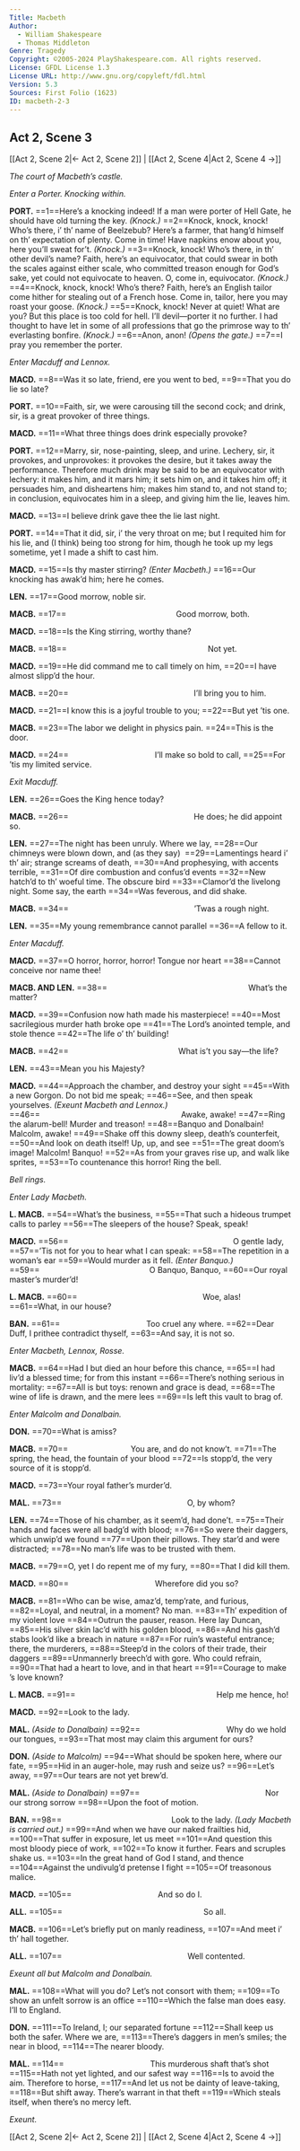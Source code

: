 ```yaml
---
Title: Macbeth
Author: 
  - William Shakespeare
  - Thomas Middleton
Genre: Tragedy
Copyright: ©2005-2024 PlayShakespeare.com. All rights reserved.
License: GFDL License 1.3
License URL: http://www.gnu.org/copyleft/fdl.html
Version: 5.3
Sources: First Folio (1623)
ID: macbeth-2-3
---
```


## Act 2, Scene 3
[[Act 2, Scene 2|← Act 2, Scene 2]] | [[Act 2, Scene 4|Act 2, Scene 4 →]]

*The court of Macbeth’s castle.*

*Enter a Porter. Knocking within.*

**PORT.**
==1==Here’s a knocking indeed! If a man were porter of Hell Gate, he should have old turning the key.
*(Knock.)*
==2==Knock, knock, knock! Who’s there, i’ th’ name of Beelzebub? Here’s a farmer, that hang’d himself on th’ expectation of plenty. Come in time! Have napkins enow about you, here you’ll sweat for’t.
*(Knock.)*
==3==Knock, knock! Who’s there, in th’ other devil’s name? Faith, here’s an equivocator, that could swear in both the scales against either scale, who committed treason enough for God’s sake, yet could not equivocate to heaven. O, come in, equivocator.
*(Knock.)*
==4==Knock, knock, knock! Who’s there? Faith, here’s an English tailor come hither for stealing out of a French hose. Come in, tailor, here you may roast your goose.
*(Knock.)*
==5==Knock, knock! Never at quiet! What are you? But this place is too cold for hell. I’ll devil—porter it no further. I had thought to have let in some of all professions that go the primrose way to th’ everlasting bonfire.
*(Knock.)*
==6==Anon, anon!
*(Opens the gate.)*
==7==I pray you remember the porter.

*Enter Macduff and Lennox.*

**MACD.**
==8==Was it so late, friend, ere you went to bed,
==9==That you do lie so late?

**PORT.**
==10==Faith, sir, we were carousing till the second cock; and drink, sir, is a great provoker of three things.

**MACD.**
==11==What three things does drink especially provoke?

**PORT.**
==12==Marry, sir, nose-painting, sleep, and urine. Lechery, sir, it provokes, and unprovokes: it provokes the desire, but it takes away the performance. Therefore much drink may be said to be an equivocator with lechery: it makes him, and it mars him; it sets him on, and it takes him off; it persuades him, and disheartens him; makes him stand to, and not stand to; in conclusion, equivocates him in a sleep, and giving him the lie, leaves him.

**MACD.**
==13==I believe drink gave thee the lie last night.

**PORT.**
==14==That it did, sir, i’ the very throat on me; but I requited him for his lie, and (I think) being too strong for him, though he took up my legs sometime, yet I made a shift to cast him.

**MACD.**
==15==Is thy master stirring?
*(Enter Macbeth.)*
==16==Our knocking has awak’d him; here he comes.

**LEN.**
==17==Good morrow, noble sir.

**MACB.**
==17==              Good morrow, both.

**MACD.**
==18==Is the King stirring, worthy thane?

**MACB.**
==18==                  Not yet.

**MACD.**
==19==He did command me to call timely on him,
==20==I have almost slipp’d the hour.

**MACB.**
==20==                I’ll bring you to him.

**MACD.**
==21==I know this is a joyful trouble to you;
==22==But yet ’tis one.

**MACB.**
==23==The labor we delight in physics pain.
==24==This is the door.

**MACD.**
==24==           I’ll make so bold to call,
==25==For ’tis my limited service.

*Exit Macduff.*

**LEN.**
==26==Goes the King hence today?

**MACB.**
==26==                He does; he did appoint so.

**LEN.**
==27==The night has been unruly. Where we lay,
==28==Our chimneys were blown down, and (as they say) 
==29==Lamentings heard i’ th’ air; strange screams of death,
==30==And prophesying, with accents terrible,
==31==Of dire combustion and confus’d events
==32==New hatch’d to th’ woeful time. The obscure bird
==33==Clamor’d the livelong night. Some say, the earth
==34==Was feverous, and did shake.

**MACB.**
==34==                ’Twas a rough night.

**LEN.**
==35==My young remembrance cannot parallel
==36==A fellow to it.

*Enter Macduff.*

**MACD.**
==37==O horror, horror, horror! Tongue nor heart
==38==Cannot conceive nor name thee!

**MACB. AND LEN.**
==38==                  What’s the matter?

**MACD.**
==39==Confusion now hath made his masterpiece!
==40==Most sacrilegious murder hath broke ope
==41==The Lord’s anointed temple, and stole thence
==42==The life o’ th’ building!

**MACB.**
==42==              What is’t you say—the life?

**LEN.**
==43==Mean you his Majesty?

**MACD.**
==44==Approach the chamber, and destroy your sight
==45==With a new Gorgon. Do not bid me speak;
==46==See, and then speak yourselves.
*(Exeunt Macbeth and Lennox.)*
==46==                  Awake, awake!
==47==Ring the alarum-bell! Murder and treason!
==48==Banquo and Donalbain! Malcolm, awake!
==49==Shake off this downy sleep, death’s counterfeit,
==50==And look on death itself! Up, up, and see
==51==The great doom’s image! Malcolm! Banquo!
==52==As from your graves rise up, and walk like sprites,
==53==To countenance this horror! Ring the bell.

*Bell rings.*

*Enter Lady Macbeth.*

**L. MACB.**
==54==What’s the business,
==55==That such a hideous trumpet calls to parley
==56==The sleepers of the house? Speak, speak!

**MACD.**
==56==                     O gentle lady,
==57==’Tis not for you to hear what I can speak:
==58==The repetition in a woman’s ear
==59==Would murder as it fell.
*(Enter Banquo.)*
==59==              O Banquo, Banquo,
==60==Our royal master’s murder’d!

**L. MACB.**
==60==                Woe, alas!
==61==What, in our house?

**BAN.**
==61==           Too cruel any where.
==62==Dear Duff, I prithee contradict thyself,
==63==And say, it is not so.

*Enter Macbeth, Lennox, Rosse.*

**MACB.**
==64==Had I but died an hour before this chance,
==65==I had liv’d a blessed time; for from this instant
==66==There’s nothing serious in mortality:
==67==All is but toys: renown and grace is dead,
==68==The wine of life is drawn, and the mere lees
==69==Is left this vault to brag of.

*Enter Malcolm and Donalbain.*

**DON.**
==70==What is amiss?

**MACB.**
==70==        You are, and do not know’t.
==71==The spring, the head, the fountain of your blood
==72==Is stopp’d, the very source of it is stopp’d.

**MACD.**
==73==Your royal father’s murder’d.

**MAL.**
==73==                O, by whom?

**LEN.**
==74==Those of his chamber, as it seem’d, had done’t.
==75==Their hands and faces were all badg’d with blood;
==76==So were their daggers, which unwip’d we found
==77==Upon their pillows. They star’d and were distracted;
==78==No man’s life was to be trusted with them.

**MACB.**
==79==O, yet I do repent me of my fury,
==80==That I did kill them.

**MACD.**
==80==           Wherefore did you so?

**MACB.**
==81==Who can be wise, amaz’d, temp’rate, and furious,
==82==Loyal, and neutral, in a moment? No man.
==83==Th’ expedition of my violent love
==84==Outrun the pauser, reason. Here lay Duncan,
==85==His silver skin lac’d with his golden blood,
==86==And his gash’d stabs look’d like a breach in nature
==87==For ruin’s wasteful entrance; there, the murderers,
==88==Steep’d in the colors of their trade, their daggers
==89==Unmannerly breech’d with gore. Who could refrain,
==90==That had a heart to love, and in that heart
==91==Courage to make ’s love known?

**L. MACB.**
==91==                  Help me hence, ho!

**MACD.**
==92==Look to the lady.

**MAL.**
*(Aside to Donalbain)*
==92==           Why do we hold our tongues,
==93==That most may claim this argument for ours?

**DON.**
*(Aside to Malcolm)*
==94==What should be spoken here, where our fate,
==95==Hid in an auger-hole, may rush and seize us?
==96==Let’s away,
==97==Our tears are not yet brew’d.

**MAL.**
*(Aside to Donalbain)*
==97==                Nor our strong sorrow
==98==Upon the foot of motion.

**BAN.**
==98==              Look to the lady.
*(Lady Macbeth is carried out.)*
==99==And when we have our naked frailties hid,
==100==That suffer in exposure, let us meet
==101==And question this most bloody piece of work,
==102==To know it further. Fears and scruples shake us.
==103==In the great hand of God I stand, and thence
==104==Against the undivulg’d pretense I fight
==105==Of treasonous malice.

**MACD.**
==105==           And so do I.

**ALL.**
==105==                  So all.

**MACB.**
==106==Let’s briefly put on manly readiness,
==107==And meet i’ th’ hall together.

**ALL.**
==107==                Well contented.

*Exeunt all but Malcolm and Donalbain.*

**MAL.**
==108==What will you do? Let’s not consort with them;
==109==To show an unfelt sorrow is an office
==110==Which the false man does easy. I’ll to England.

**DON.**
==111==To Ireland, I; our separated fortune
==112==Shall keep us both the safer. Where we are,
==113==There’s daggers in men’s smiles; the near in blood,
==114==The nearer bloody.

**MAL.**
==114==           This murderous shaft that’s shot
==115==Hath not yet lighted, and our safest way
==116==Is to avoid the aim. Therefore to horse,
==117==And let us not be dainty of leave-taking,
==118==But shift away. There’s warrant in that theft
==119==Which steals itself, when there’s no mercy left.

*Exeunt.*

[[Act 2, Scene 2|← Act 2, Scene 2]] | [[Act 2, Scene 4|Act 2, Scene 4 →]]
